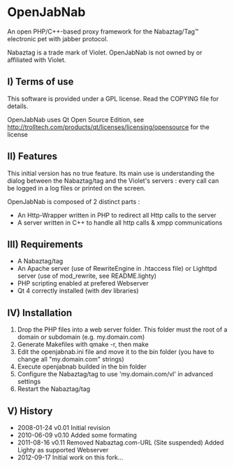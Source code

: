 OpenJabNab
==========
An open PHP/C++-based proxy framework for the Nabaztag/Tag™ electronic pet with jabber protocol.

Nabaztag is a trade mark of Violet. OpenJabNab is not owned by or affiliated with Violet.


I) Terms of use
---------------

This software is provided under a GPL license.
Read the COPYING file for details.

OpenJabNab uses Qt Open Source Edition, see http://trolltech.com/products/qt/licenses/licensing/opensource for the license

II) Features
------------

This initial version has no true feature.
Its main use is understanding the dialog between the Nabaztag/tag and the Violet's servers : every call can be logged in a log files or printed on the screen.

OpenJabNab is composed of 2 distinct parts :
* An Http-Wrapper written in PHP to redirect all Http calls to the server
* A server written in C++ to handle all http calls & xmpp communications

 
III) Requirements
-----------------

* A Nabaztag/tag
* An Apache server (use of RewriteEngine in .htaccess file) or Lighttpd server (use of mod_rewrite, see README.lighty)
* PHP scripting enabled at prefered Webserver
* Qt 4 correctly installed (with dev libraries)

IV) Installation
----------------

1. Drop the PHP files into a web server folder. This folder must the root of a domain or subdomain (e.g. my.domain.com)
2. Generate Makefiles with qmake -r, then make
3. Edit the openjabnab.ini file and move it to the bin folder (you have to change all "my.domain.com" strings)
4. Execute openjabnab builded in the bin folder
5. Configure the Nabaztag/tag to use 'my.domain.com/vl' in advanced settings
6. Restart the Nabaztag/tag

V) History
----------

* 2008-01-24 v0.01 Initial revision
* 2010-06-09 v0.10 Added some formating
* 2011-08-16 v0.11 Removed Nabaztag.com-URL (Site suspended) Added Lighty as supported Webserver
* 2012-09-17 Initial work on this fork… 